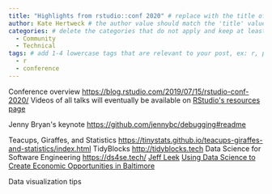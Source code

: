 ```yaml
---
title: "Highlights from rstudio::conf 2020" # replace with the title of your post, a short catchy description to entice readers
author: Kate Hertweck # the author value should match the 'title' value of your contributor file located here /gh-pages/_contributors. If you do not have a contributor file, please feel free to make one or contact one of our team members to assist you.
categories: # delete the categories that do not apply and keep at least one
  - Community
  - Technical
tags: # add 1-4 lowercase tags that are relevant to your post, ex: r, python, genomics, workflows
  - r
  - conference
---
```


Conference overview https://blog.rstudio.com/2019/07/15/rstudio-conf-2020/
Videos of all talks will eventually be available on [RStudio's resources page](https://resources.rstudio.com)

Jenny Bryan's keynote https://github.com/jennybc/debugging#readme

Teacups, Giraffes, and Statistics https://tinystats.github.io/teacups-giraffes-and-statistics/index.html
TidyBlocks http://tidyblocks.tech
Data Science for Software Engineering https://ds4se.tech/
[Jeff Leek](http://jtleek.com/index.html) [Using Data Science to Create Economic Opportunities in Baltimore](https://docs.google.com/presentation/d/1ZMrlruXg5yZJPEdKVt5wyMwG89k2e8_maPuFhQwf5u0/edit#slide=id.p)

Data visualization tips
